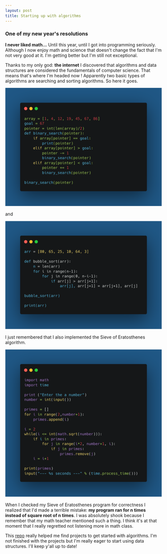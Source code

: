 ```yaml
---
layout: post
title: Starting up with algorithms 
---
```


### One of my new year's resolutions

**I never liked math...** Until this year, until I got into programming seriously. Although I now enjoy math and science that doesn't change the fact that I'm not very good at it. I'm getting better but I'm still not exceptional.

Thanks to my only god: **the internet** I discovered that algorithms and data structures are considered the fundamentals of computer science. That means that's where I'm headed now ! Apparently two basic types of algorithms are searching and sorting algorithms. So here it goes.

![Binary search](/post-assets/binary_search.png)

and

![Bubble sort](/post-assets/bubble_sort.png)

I just remembered that I also implemented the Sieve of Eratosthenes algorithm.

![Sieve of Eratosthenes](/post-assets/primes.png)

When I checked my Sieve of Eratosthenes program for correctness I realized that I'd made a terrible mistake: **my program ran for n times instead of square root of n times**. I was absolutely shook because I remember that my math teacher mentioned such a thing. I think it's at that moment that I really regretted not listening more in math class.

This [repo](https://github.com/karan/Projects#classic-algorithms) really helped me find projects to get started with algorithms. I'm not finished with the projects but I'm really eager to start using data structures. I'll keep y'all up to date!